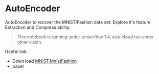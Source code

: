 # AutoEncoder

AutoEncoder to recover the MNIST/Fashion data set. Explore it's feature Extraction and Compress ability.


> This notebook is running under tensorflow 1.4, also cloud run under other vision.



Useful link:
- Down load [MNIST](http://yann.lecun.com/exdb/mnist/),[MnistFashion](https://github.com/zalandoresearch/fashion-mnist)
- paper
